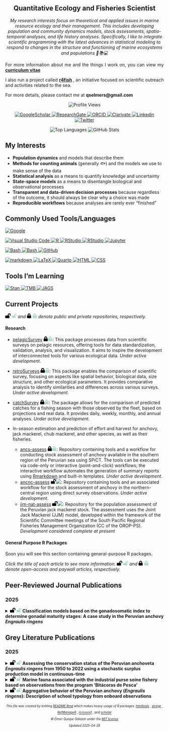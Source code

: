 
<!-- This document was created by knitting the Rmarkdown file README.rmd -->
<h2 align="center">Quantitative Ecology and Fisheries Scientist</h2>
<p align="center">
<em>My research interests focus on theoretical and applied issues in marine resource ecology and their management. This includes developing  population and community dynamics models, stock assessments, spatio-temporal analyses, and life history analyses. Specifically, I like to integrate scientific programming with the latest advances in statistical modeling to respond to changes in the structure and functioning of marine ecosystems and populations 🌊📚💻</em>
</p>
<p align="justify">
For more information about me and the things I work on, you can view my 
<strong>
<a href="https://github.com/qselmer/qselmer/blob/main/assets/CV.pdf" target="_blank">curriculum vitae</a>
</strong>
</p>
<p align="justify">
I also run a project called 
<strong>
<a href="https://linktr.ee/r4fish_?utm_source=linktree_profile_share&amp;ltsid=3440420e-b483-4308-b2cb-87e16d3845ec" target="_blank">r4fish</a>
</strong>
, an initiative focused on scientific outreach and activities related to the sea.
</p>
<p align="justify">
For more details, please contact me at 
<strong>qselmers@gmail.com</strong>
</p>
<p align="center">
<img src="https://komarev.com/ghpvc/?username=qselmer&amp;style=flat-square" alt="Profile Views"/>
</p>
<p align="center">
<a href="https://scholar.google.com/citations?user=wz83egoAAAAJ&amp;hl=en">
<img src="http://img.shields.io/badge/-Google Scholar-2088FF?style=flat&amp;logo=google-scholar&amp;logoColor=ffffff" alt="GoogleScholar"/>
</a>
<a href="https://www.researchgate.net/profile/Elmer_Quispe">
<img src="http://img.shields.io/badge/-ResearchGate-2088FF?style=flat&amp;logo=researchgate&amp;logoColor=ffffff" alt="ResearchGate"/>
</a>
<a href="https://orcid.org/0000-0001-9229-6379">
<img src="http://img.shields.io/badge/-ORCID-2088FF?style=flat&amp;logo=ORCID&amp;logoColor=ffffff" alt="ORCID"/>
</a>
<a href="https://www.webofscience.com/wos/author/record/AEA-6138-2022">
<img src="http://img.shields.io/badge/-Clarivate-2088FF?style=flat&amp;logo=Clarivate&amp;logoColor=ffffff" alt="Clarivate"/>
</a>
<a href="https://www.linkedin.com/in/elmer-quispe-salazar-104b6b1a4/">
<img src="http://img.shields.io/badge/-Linkedin-2088FF?style=flat&amp;logo=Linkedin&amp;logoColor=ffffff" alt="Linkedin"/>
</a>
<a href="https://x.com/elmerseascient">
<img src="http://img.shields.io/badge/-X-2088FF?style=flat&amp;logo=X&amp;logoColor=ffffff" alt="Twitter"/>
</a>
</p>
<div align="center">
<img src="https://github-readme-stats.vercel.app/api/top-langs/?username=qselmer&amp;theme=transparent&amp;langs_count=5&amp;line_height=40&amp;rank_icon=github&amp;title_color=000000&amp;text_color=1073f6" alt="Top Languages"/>
<img src="https://github-readme-stats.vercel.app/api?username=qselmer&amp;theme=transparent&amp;line_height=40&amp;rank_icon=github&amp;title_color=000000&amp;text_color=1073f6" alt="GitHub Stats"/>
</div>

## My Interests

- **Population dynamics** and models that describe them
- **Methods for counting animals** (generally :fish:) and the models we
  use to make sense of the data
- **Statistical analysis** as a means to quantify knowledge and
  uncertainty
- **State-space models** as a means to disentangle biological and
  observational processes
- **Transparent and data-driven decision processes** because regardless
  of the outcome, it should always be clear why a choice was made
- **Reproducible workflows** because analyses are rarely ever “finished”

## Commonly Used Tools/Languages

<p>
<a href="https://www.google.com">
<img src="http://img.shields.io/badge/-Google-2088FF?style=flat&amp;logo=Google&amp;logoColor=ffffff" alt="Google"/>
</a>
</p>
<p>
<a href="https://code.visualstudio.com/">
<img src="http://img.shields.io/badge/-VS%20Code-2088FF?style=flat&amp;logo=visualstudiocode&amp;logoColor=ffffff" alt="Visual Studio Code"/>
</a> <a href="https://www.r-project.org/">
<img src="http://img.shields.io/badge/-R-2088FF?style=flat&amp;logo=R&amp;logoColor=ffffff" alt="R"/>
</a> <a href="https://rstudio.com/">
<img src="http://img.shields.io/badge/-C++-2088FF?style=flat&amp;logo=cplusplus&amp;logoColor=ffffff" alt="RStudio"/>
</a> <a href="https://rstudio.com/">
<img src="http://img.shields.io/badge/-Python-2088FF?style=flat&amp;logo=Python&amp;logoColor=ffffff" alt="RStudio"/>
</a> <a href="https://jupyter.org/">
<img src="http://img.shields.io/badge/-Jupyter-2088FF?style=flat&amp;logo=jupyter&amp;logoColor=ffffff" alt="Jupyter"/>
</a>
</p>
<p>
<a href="https://www.gnu.org/software/bash/">
<img src="http://img.shields.io/badge/-Git-2088FF?style=flat&amp;logo=git&amp;logoColor=ffffff" alt="Bash"/>
</a> <a href="https://www.gnu.org/software/bash/">
<img src="http://img.shields.io/badge/-Bash-2088FF?style=flat&amp;logo=gnubash&amp;logoColor=ffffff" alt="Bash"/>
</a> <a href="https://github.com/qselmer">
<img src="http://img.shields.io/badge/-GitHub-2088FF?style=flat&amp;logo=github&amp;logoColor=ffffff" alt="GitHub"/>
</a>
</p>
<p>

<a href="https://www.markdownguide.org/">
<img src="http://img.shields.io/badge/-markdown-2088FF?style=flat&amp;logo=markdown&amp;logoColor=ffffff" alt="markdown"/>
</a> <a href="https://www.latex-project.org/">
<img src="http://img.shields.io/badge/-LaTeX-2088FF?style=flat&amp;logo=latex&amp;logoColor=ffffff" alt="LaTeX"/>
</a> <a href="https://quarto.org/">
<img src="http://img.shields.io/badge/-Quarto-2088FF?style=flat&amp;logo=quarto&amp;logoColor=ffffff" alt="Quarto"/>
</a> <a href="https://developer.mozilla.org/en-US/docs/Web/HTML">
<img src="http://img.shields.io/badge/-HTML-2088FF?style=flat&amp;logo=html5&amp;logoColor=ffffff" alt="HTML" class="badge"/>
</a> <a href="https://developer.mozilla.org/en-US/docs/Web/CSS">
<img src="http://img.shields.io/badge/-CSS-2088FF?style=flat&amp;logo=css3&amp;logoColor=ffffff" alt="CSS" class="badge"/>
</a>

</p>

## Tools I’m Learning

<p>
<a href="https://mc-stan.org/">
<img src="http://img.shields.io/badge/-Stan-2088FF?style=flat" alt="Stan"/>
</a> <a href="https://github.com/kaskr/adcomp/wiki">
<img src="http://img.shields.io/badge/-TMB-2088FF?style=flat" alt="TMB"/>
</a> <a href="http://mcmc-jags.sourceforge.net/">
<img src="http://img.shields.io/badge/-JAGS-2088FF?style=flat" alt="JAGS"/>
</a>
</p>

## Current Projects

<p>
<img src="https://raw.githubusercontent.com/qselmer/qselmer/master/assets/lock-open.svg#gh-light-mode-only" height="15"/>
<img src="https://raw.githubusercontent.com/qselmer/qselmer/master/assets/lock-open-dark.svg#gh-dark-mode-only" height="15"/>
<em>and</em>
<img src="https://raw.githubusercontent.com/qselmer/qselmer/master/assets/lock.svg#gh-light-mode-only" height="15"/>
<img src="https://raw.githubusercontent.com/qselmer/qselmer/master/assets/lock-dark.svg#gh-dark-mode-only" height="15"/>
<em>denote public and private repositories, respectively.</em>
</p>

#### Research

- [pelagicSurvey](https://github.com/imarpe/pelagicSurveys)
  <img src=https://raw.githubusercontent.com/qselmer/qselmer/master/assets/lock.svg#gh-light-mode-only height=15/><img src=https://raw.githubusercontent.com/qselmer/qselmer/master/assets/lock-dark.svg#gh-dark-mode-only height=15/>:
  This package processes data from scientific surveys on pelagic
  resources, offering tools for data standardization, validation,
  analysis, and visualization. It aims to inspire the development of
  interconnected tools for various ecological data. *Under active
  development*.

- [retroSurveys]()
  <img src=https://raw.githubusercontent.com/qselmer/qselmer/master/assets/lock.svg#gh-light-mode-only height=15/><img src=https://raw.githubusercontent.com/qselmer/qselmer/master/assets/lock-dark.svg#gh-dark-mode-only height=15/>:
  This package enables the comparison of scientific survey, focusing on
  aspects like spatial behavior, biological data, size structure, and
  other ecological parameters. It provides comparative analysis to
  identify similarities and differences across various surveys. *Under
  active development*.

- [catchSurvey]()
  <img src=https://raw.githubusercontent.com/qselmer/qselmer/master/assets/lock.svg#gh-light-mode-only height=15/><img src=https://raw.githubusercontent.com/qselmer/qselmer/master/assets/lock-dark.svg#gh-dark-mode-only height=15/>:
  The package allows for the comparison of predicted catches for a
  fishing season with those observed by the fleet, based on projections
  and real data. It provides daily, weekly, monthly, and annual
  analyses. *Under active development*.

- In-season estimation and prediction of effort and harvest for anchovy,
  jack mackerel, chub mackerel, and other species, as well as their
  fisheries.

  - [ancs-assess](https://github.com/imarpe/anchS_assessment)
    <img src=https://raw.githubusercontent.com/qselmer/qselmer/master/assets/lock.svg#gh-light-mode-only height=15/><img src=https://raw.githubusercontent.com/qselmer/qselmer/master/assets/lock-dark.svg#gh-dark-mode-only height=15/>:
    Repository containing tools and a workflow for conducting stock
    assessment of anchovy available in the southern region of the
    Peruvian sea using SPiCT. The tools can be executed via code-only or
    interactive (point-and-click) workflows; the interactive workflow
    automates the generation of summary reports using
    [Rmarkdown](https://rmarkdown.rstudio.com/) and built-in templates.
    *Under active development*.
  - [ancnc–assess](https://github.com/imarpe/anchS_assessment)
    <img src=https://raw.githubusercontent.com/qselmer/qselmer/master/assets/lock-open.svg#gh-light-mode-only height=15/><img src=https://raw.githubusercontent.com/bqselmer/qselmer/master/assets/lock-open-dark.svg#gh-dark-mode-only height=15/>:
    Repository containing tools and an associated workflow for the stock
    assessment of anchovy in the northern-central region using direct
    survey observations. *Under active development*.
  - [jjm-nat-assess](https://github.com/imarpe/jjm_national_assessment)
    <img src=https://raw.githubusercontent.com/qselmer/qselmer/master/assets/lock-open.svg#gh-light-mode-only height=15/><img src=https://raw.githubusercontent.com/bqselmer/qselmer/master/assets/lock-open-dark.svg#gh-dark-mode-only height=15/>:
    Repository for the population assessment of the Peruvian jack
    mackerel stock. The assessment uses the Joint Jack Mackerel (JJM)
    model, developed within the framework of the Scientific Committee
    meetings of the South Pacific Regional Fisheries Management
    Organization (CC of the OROP-PS). *Development considered complete
    at present*

#### General Purpose R Packages

<!-- * [postpack](<https://github.com/bstaton1/postpack>) ([website](https://bstaton1.github.io/postpack/)) `<img src=https://raw.githubusercontent.com/qselmer/qselmer/master/assets/lock-open.svg#gh-light-mode-only height=15/><img src=https://raw.githubusercontent.com/bqselmer/qselmer/master/assets/lock-open-dark.svg#gh-dark-mode-only height=15/>`{=html}: Assortment of tools for working with R objects of class `mcmc.list`. _Under active development_.  -->
<!-- * [msdown](<https://github.com/bstaton1/msdown>) `<img src=https://raw.githubusercontent.com/qselmer/qselmer/master/assets/lock.svg#gh-light-mode-only height=15/><img src=https://raw.githubusercontent.com/qselmer/qselmer/master/assets/lock-dark.svg#gh-dark-mode-only height=15/>`{=html}: Template and utilities for writing clean, reproducible, and version controllable manuscripts built off [bookdown](<https://pkgs.rstudio.com/bookdown>). _Under active development_. -->

Soon you will see this section containing general-purpose R packages.

<p>
<em>Click the title of each article to see more information.</em>
<img src="https://raw.githubusercontent.com/qselmer/qselmer/master/assets/lock-open.svg#gh-light-mode-only" height="15"/>
<img src="https://raw.githubusercontent.com/qselmer/qselmer/master/assets/lock-open-dark.svg#gh-dark-mode-only" height="15"/>
<em>and</em>
<img src="https://raw.githubusercontent.com/qselmer/qselmer/master/assets/lock.svg#gh-light-mode-only" height="15"/>
<img src="https://raw.githubusercontent.com/qselmer/qselmer/master/assets/lock-dark.svg#gh-dark-mode-only" height="15"/>
<em>denote open-access and paywall articles, respectively.</em>
</p>

## Peer-Reviewed Journal Publications

### 2025

<details>
<summary>
<img src="https://raw.githubusercontent.com/qselmer/qselmer/master/assets/lock-open.svg#gh-light-mode-only" height="15"/>
<img src="https://raw.githubusercontent.com/qselmer/qselmer/master/assets/lock-open-dark.svg#gh-dark-mode-only" height="15"/>
<strong>Classification models based on the gonadosomatic index to determine gonadal maturity stages: A case study in the Peruvian anchovy <em>Engraulis ringens</em></strong>
</summary>
<p></p>
<ul>
<img src="https://raw.githubusercontent.com/qselmer/qselmer/master/assets/book.svg#gh-light-mode-only" height="15"/>
<img src="https://raw.githubusercontent.com/qselmer/qselmer/master/assets/book-dark.svg#gh-dark-mode-only" height="15"/>
<strong>
<em>JOURNAL</em>
</strong>
<ul>
<p>
<em>Scientia Marina,</em>
In Press
<br/>
</p>
</ul>
<img src="https://raw.githubusercontent.com/qselmer/qselmer/master/assets/users.svg#gh-light-mode-only" height="15"/>
<img src="https://raw.githubusercontent.com/qselmer/qselmer/master/assets/users-dark.svg#gh-dark-mode-only" height="15"/>
<strong>
<em>AUTHORS</em>
</strong>
<ul>
<p><strong><strong><strong>Quispe-Salazar, E.</strong></strong></strong>, J. Sanchez, and A. Perea de la Matta</p>
</ul>
<img src="https://raw.githubusercontent.com/qselmer/qselmer/master/assets/book-reader.svg#gh-light-mode-only" height="15"/>
<img src="https://raw.githubusercontent.com/qselmer/qselmer/master/assets/book-reader-dark.svg#gh-dark-mode-only" height="15"/>
<strong>
<em>ABSTRACT</em>
</strong>
<ul>
<p align="justify"></p>
</ul>
<img src="https://raw.githubusercontent.com/qselmer/qselmer/master/assets/code.svg#gh-light-mode-only" height="15"/>
<img src="https://raw.githubusercontent.com/qselmer/qselmer/master/assets/code-dark.svg#gh-dark-mode-only" height="15"/>
<strong>
<em>CODE/DATA</em>
</strong>
<ul>
<strong>Repository:</strong>
Not Available
<br/>
<strong>Archive:</strong>
Not Available
</ul>
<p></p>
<img src="https://raw.githubusercontent.com/qselmer/qselmer/master/assets/comment.svg#gh-light-mode-only" height="15"/>
<img src="https://raw.githubusercontent.com/qselmer/qselmer/master/assets/comment-dark.svg#gh-dark-mode-only" height="15"/>
<strong>
<em>CITATIONS</em>
</strong>
<ul>
<strong>Crossref: </strong>
NA
<br/>
<strong>Google Scholar: </strong>
</ul>
</ul>
<hr/>
</details>

## Grey Literature Publications

### 2025

<details>
<summary>
<img src="https://raw.githubusercontent.com/qselmer/qselmer/master/assets/lock-open.svg#gh-light-mode-only" height="15"/>
<img src="https://raw.githubusercontent.com/qselmer/qselmer/master/assets/lock-open-dark.svg#gh-dark-mode-only" height="15"/>
<strong>Assessing the conservation status of the Peruvian anchoveta <em>Engraulis ringens</em> from 1950 to 2022 using a stochastic surplus production model in continuous-time</strong>
</summary>
<p></p>
<ul>
<img src="https://raw.githubusercontent.com/qselmer/qselmer/master/assets/book.svg#gh-light-mode-only" height="15"/>
<img src="https://raw.githubusercontent.com/qselmer/qselmer/master/assets/book-dark.svg#gh-dark-mode-only" height="15"/>
<strong>
<em>JOURNAL</em>
</strong>
<ul>
<p>
<em>Bulletin Instituto del Mar del Perú,</em>
In Press
<br/>
</p>
</ul>
<img src="https://raw.githubusercontent.com/qselmer/qselmer/master/assets/users.svg#gh-light-mode-only" height="15"/>
<img src="https://raw.githubusercontent.com/qselmer/qselmer/master/assets/users-dark.svg#gh-dark-mode-only" height="15"/>
<strong>
<em>AUTHORS</em>
</strong>
<ul>
<p>Díaz, E., <strong>E. Quispe-Salazar</strong>, and P. Marin</p>
</ul>
<img src="https://raw.githubusercontent.com/qselmer/qselmer/master/assets/book-reader.svg#gh-light-mode-only" height="15"/>
<img src="https://raw.githubusercontent.com/qselmer/qselmer/master/assets/book-reader-dark.svg#gh-dark-mode-only" height="15"/>
<strong>
<em>ABSTRACT</em>
</strong>
<ul>
<p align="justify"></p>
</ul>
<img src="https://raw.githubusercontent.com/qselmer/qselmer/master/assets/code.svg#gh-light-mode-only" height="15"/>
<img src="https://raw.githubusercontent.com/qselmer/qselmer/master/assets/code-dark.svg#gh-dark-mode-only" height="15"/>
<strong>
<em>CODE/DATA</em>
</strong>
<ul>
<strong>Repository:</strong>
Not Available
<br/>
<strong>Archive:</strong>
Not Available
</ul>
<p></p>
<img src="https://raw.githubusercontent.com/qselmer/qselmer/master/assets/comment.svg#gh-light-mode-only" height="15"/>
<img src="https://raw.githubusercontent.com/qselmer/qselmer/master/assets/comment-dark.svg#gh-dark-mode-only" height="15"/>
<strong>
<em>CITATIONS</em>
</strong>
<ul>
<strong>Crossref: </strong>
NA
<br/>
<strong>Google Scholar: </strong>
</ul>
</ul>
<hr/>
</details>
<details>
<summary>
<img src="https://raw.githubusercontent.com/qselmer/qselmer/master/assets/lock-open.svg#gh-light-mode-only" height="15"/>
<img src="https://raw.githubusercontent.com/qselmer/qselmer/master/assets/lock-open-dark.svg#gh-dark-mode-only" height="15"/>
<strong>Marine fauna associated with the industrial purse seine fishery based on observations from the program ‘Bitácoras de Pesca’</strong>
</summary>
<p></p>
<ul>
<img src="https://raw.githubusercontent.com/qselmer/qselmer/master/assets/book.svg#gh-light-mode-only" height="15"/>
<img src="https://raw.githubusercontent.com/qselmer/qselmer/master/assets/book-dark.svg#gh-dark-mode-only" height="15"/>
<strong>
<em>JOURNAL</em>
</strong>
<ul>
<p>
<em>Bulletin Instituto del Mar del Perú,</em>
In Press
<br/>
</p>
</ul>
<img src="https://raw.githubusercontent.com/qselmer/qselmer/master/assets/users.svg#gh-light-mode-only" height="15"/>
<img src="https://raw.githubusercontent.com/qselmer/qselmer/master/assets/users-dark.svg#gh-dark-mode-only" height="15"/>
<strong>
<em>AUTHORS</em>
</strong>
<ul>
<p>Galarza-Tirado, G. P., <strong>E. Quispe-Salazar</strong>, J. Limache, and G. M. Correa</p>
</ul>
<img src="https://raw.githubusercontent.com/qselmer/qselmer/master/assets/book-reader.svg#gh-light-mode-only" height="15"/>
<img src="https://raw.githubusercontent.com/qselmer/qselmer/master/assets/book-reader-dark.svg#gh-dark-mode-only" height="15"/>
<strong>
<em>ABSTRACT</em>
</strong>
<ul>
<p align="justify"></p>
</ul>
<img src="https://raw.githubusercontent.com/qselmer/qselmer/master/assets/code.svg#gh-light-mode-only" height="15"/>
<img src="https://raw.githubusercontent.com/qselmer/qselmer/master/assets/code-dark.svg#gh-dark-mode-only" height="15"/>
<strong>
<em>CODE/DATA</em>
</strong>
<ul>
<strong>Repository:</strong>
Not Available
<br/>
<strong>Archive:</strong>
Not Available
</ul>
<p></p>
<img src="https://raw.githubusercontent.com/qselmer/qselmer/master/assets/comment.svg#gh-light-mode-only" height="15"/>
<img src="https://raw.githubusercontent.com/qselmer/qselmer/master/assets/comment-dark.svg#gh-dark-mode-only" height="15"/>
<strong>
<em>CITATIONS</em>
</strong>
<ul>
<strong>Crossref: </strong>
NA
<br/>
<strong>Google Scholar: </strong>
</ul>
</ul>
<hr/>
</details>
<details>
<summary>
<img src="https://raw.githubusercontent.com/qselmer/qselmer/master/assets/lock-open.svg#gh-light-mode-only" height="15"/>
<img src="https://raw.githubusercontent.com/qselmer/qselmer/master/assets/lock-open-dark.svg#gh-dark-mode-only" height="15"/>
<strong>Aggregative behavior of the Peruvian anchovy (<em>Engraulis ringens</em>): Description of school typology from onboard observations</strong>
</summary>
<p></p>
<ul>
<img src="https://raw.githubusercontent.com/qselmer/qselmer/master/assets/book.svg#gh-light-mode-only" height="15"/>
<img src="https://raw.githubusercontent.com/qselmer/qselmer/master/assets/book-dark.svg#gh-dark-mode-only" height="15"/>
<strong>
<em>JOURNAL</em>
</strong>
<ul>
<p>
<em>Bulletin Instituto del Mar del Perú,</em>
40(1): in press
<br/>
</p>
</ul>
<img src="https://raw.githubusercontent.com/qselmer/qselmer/master/assets/users.svg#gh-light-mode-only" height="15"/>
<img src="https://raw.githubusercontent.com/qselmer/qselmer/master/assets/users-dark.svg#gh-dark-mode-only" height="15"/>
<strong>
<em>AUTHORS</em>
</strong>
<ul>
<p><strong><strong><strong>Quispe-Salazar, E.</strong></strong></strong>, D. Grados, and M. Pozada-Herrera</p>
</ul>
<img src="https://raw.githubusercontent.com/qselmer/qselmer/master/assets/book-reader.svg#gh-light-mode-only" height="15"/>
<img src="https://raw.githubusercontent.com/qselmer/qselmer/master/assets/book-reader-dark.svg#gh-dark-mode-only" height="15"/>
<strong>
<em>ABSTRACT</em>
</strong>
<ul>
<p align="justify"></p>
</ul>
<img src="https://raw.githubusercontent.com/qselmer/qselmer/master/assets/code.svg#gh-light-mode-only" height="15"/>
<img src="https://raw.githubusercontent.com/qselmer/qselmer/master/assets/code-dark.svg#gh-dark-mode-only" height="15"/>
<strong>
<em>CODE/DATA</em>
</strong>
<ul>
<strong>Repository:</strong>
Not Available
<br/>
<strong>Archive:</strong>
Not Available
</ul>
<p></p>
<img src="https://raw.githubusercontent.com/qselmer/qselmer/master/assets/comment.svg#gh-light-mode-only" height="15"/>
<img src="https://raw.githubusercontent.com/qselmer/qselmer/master/assets/comment-dark.svg#gh-dark-mode-only" height="15"/>
<strong>
<em>CITATIONS</em>
</strong>
<ul>
<strong>Crossref: </strong>
NA
<br/>
<strong>Google Scholar: </strong>
</ul>
</ul>
<hr/>
</details>
<p align="center">
<sub>
<sup>
<em>
This file was created by knitting
<a href="https://github.com/qselmer/qselmer/blob/master/README.Rmd">README.Rmd</a>
which makes heavy usage of R packages:
<a href="https://rstudio.github.io/htmltools/">htmltools</a>
,
<a href="https://stringr.tidyverse.org/">stringr</a>
,
<a href="https://docs.ropensci.org/RefManageR/">RefManageR</a>
,
<a href="https://docs.ropensci.org/rcrossref/">rcrossref</a>
, and
<a href="https://CRAN.R-project.org/package=scholar">scholar</a>
</em>
</sup>
</sub>
<br/>
<sub>
<sup>
<em>
&#169;
Elmer Quispe-Salazar under the 
<a href="https://github.com/qselmer/qselmer/blob/main/LICENSE">MIT license</a>
</em>
</sup>
</sub>
<br/>
<sub>
<sup>
<em>
Updated
2025-04-28
</em>
</sup>
</sub>
</p>
